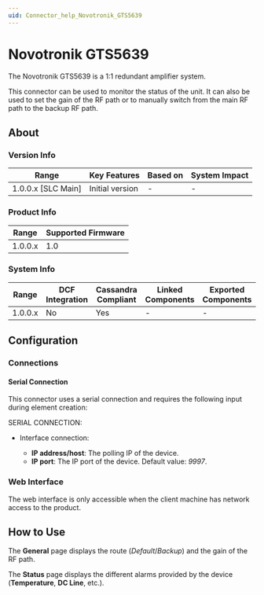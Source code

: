 ```yaml
---
uid: Connector_help_Novotronik_GTS5639
---
```


# Novotronik GTS5639

The Novotronik GTS5639 is a 1:1 redundant amplifier system.

This connector can be used to monitor the status of the unit. It can also be used to set the gain of the RF path or to manually switch from the main RF path to the backup RF path.

## About

### Version Info

| Range                | Key Features     | Based on     | System Impact     |
|----------------------|------------------|--------------|-------------------|
| 1.0.0.x [SLC Main]   | Initial version  | -            | -                 |

### Product Info

| Range     | Supported Firmware     |
|-----------|------------------------|
| 1.0.0.x   | 1.0                    |

### System Info

| Range     | DCF Integration     | Cassandra Compliant     | Linked Components     | Exported Components     |
|-----------|---------------------|-------------------------|-----------------------|-------------------------|
| 1.0.0.x   | No                  | Yes                     | -                     | -                       |

## Configuration

### Connections

#### Serial Connection

This connector uses a serial connection and requires the following input during element creation:

SERIAL CONNECTION:

- Interface connection:

  - **IP address/host**: The polling IP of the device.
  - **IP port**: The IP port of the device. Default value: *9997*.

### Web Interface

The web interface is only accessible when the client machine has network access to the product.

## How to Use

The **General** page displays the route (*Default*/*Backup*) and the gain of the RF path.

The **Status** page displays the different alarms provided by the device (**Temperature**, **DC Line**, etc.).
